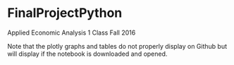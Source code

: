 # FinalProjectPython
Applied Economic Analysis 1 Class Fall 2016

Note that the plotly graphs and tables do not properly display on Github but will display if the notebook is downloaded and opened.
